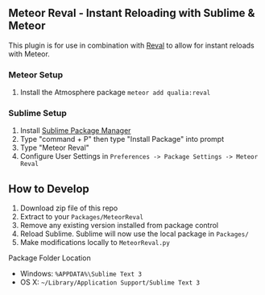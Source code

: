 ## Meteor Reval - Instant Reloading with Sublime & Meteor

This plugin is for use in combination with [Reval](https://github.com/qualialabs/reval) to allow for instant reloads with Meteor.

### Meteor Setup

1. Install the Atmosphere package `meteor add qualia:reval`

### Sublime Setup

1. Install [Sublime Package Manager](https://packagecontrol.io/installation)
2. Type "command + P" then type "Install Package" into prompt
3. Type "Meteor Reval"
4. Configure User Settings in `Preferences -> Package Settings -> Meteor Reval`

## How to Develop

1. Download zip file of this repo
2. Extract to your `Packages/MeteorReval`
3. Remove any existing version installed from package control
4. Reload Sublime. Sublime will now use the local package in `Packages/`
5. Make modifications locally to `MeteorReval.py`

Package Folder Location
* Windows: `%APPDATA%\Sublime Text 3`
* OS X: `~/Library/Application Support/Sublime Text 3`
